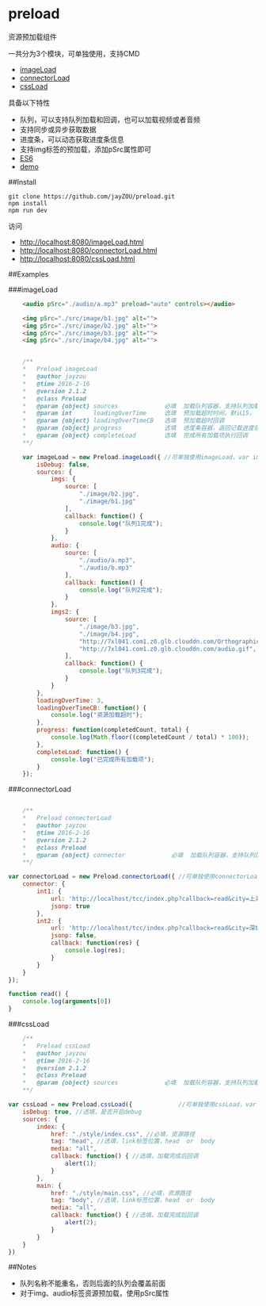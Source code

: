 # preload
资源预加载组件

一共分为3个模块，可单独使用，支持CMD

 - [imageLoad](https://github.com/jayZOU/preload/blob/master/src/js/imageLoad.js)
 - [connectorLoad](https://github.com/jayZOU/preload/blob/master/src/js/connectorLoad.js)
 - [cssLoad](https://github.com/jayZOU/preload/blob/master/src/js/cssLoad.js)

具备以下特性

 - 队列，可以支持队列加载和回调，也可以加载视频或者音频
 - 支持同步或异步获取数据
 - 进度条，可以动态获取进度条信息
 - 支持img标签的预加载，添加pSrc属性即可
 - [ES6](https://github.com/jayZOU/preload/tree/dev)
 - [demo](http://jayzou.github.io/preload/index.html)


##Install

    git clone https://github.com/jayZOU/preload.git
    npm install
    npm run dev
    
访问

- [http://localhost:8080/imageLoad.html](http://localhost:8080/imageLoad.html)
- [http://localhost:8080/connectorLoad.html](http://localhost:8080/connectorLoad.html)
- [http://localhost:8080/cssLoad.html](http://localhost:8080/cssLoad.html)

##Examples

###imageLoad
```html
    <audio pSrc="./audio/a.mp3" preload="auto" controls></audio>

    <img pSrc="./src/image/b1.jpg" alt="">
	<img pSrc="./src/image/b2.jpg" alt="">
	<img pSrc="./src/image/b3.jpg" alt="">
	<img pSrc="./src/image/b4.jpg" alt="">
```
```js

	/**
    *   Preload imageLoad
    *   @author jayzou
    *   @time 2016-2-16
    *   @version 2.1.2
    *   @class Preload
    *   @param {object} sources             必填  加载队列容器，支持队列加载以及加载一个队列后传入回调
    *   @param int      loadingOverTime     选填  预加载超时时间，默认15， 单位:秒
    *   @param {object} loadingOverTimeCB   选填  预加载超时回调
    *   @param {object} progress            选填  进度条容器，返回记载进度信息
    *   @param {object} completeLoad        选填  完成所有加载项执行回调
    **/

    var imageLoad = new Preload.imageLoad({	//可单独使用imageLoad，var imageLoad = new imageLoad()
	    isDebug: false,
	    sources: {
	        imgs: {
	            source: [
	                "./image/b2.jpg",
	                "./image/b1.jpg"
	            ],
	            callback: function() {
	                console.log("队列1完成");
	            }
	        },
	        audio: {
	            source: [
	                "./audio/a.mp3",
	                "./audio/b.mp3"
	            ],
	            callback: function() {
	                console.log("队列2完成");
	            }
	        },
	        imgs2: {
	            source: [
	                "./image/b3.jpg",
	                "./image/b4.jpg",
	                "http://7xl041.com1.z0.glb.clouddn.com/OrthographicCamera.png",
	                "http://7xl041.com1.z0.glb.clouddn.com/audio.gif",
	            ],
	            callback: function() {
	                console.log("队列3完成");
	            }
	        }
	    },
	    loadingOverTime: 3,
	    loadingOverTimeCB: function() {
	        console.log("资源加载超时");
	    },
	    progress: function(completedCount, total) {
	        console.log(Math.floor((completedCount / total) * 100));
	    },
	    completeLoad: function() {
	        console.log("已完成所有加载项");
	    }
	});
```

###connectorLoad
```js

	/**
    *   Preload connectorLoad
    *   @author jayzou
    *   @time 2016-2-16
    *   @version 2.1.2
    *   @class Preload
    *   @param {object} connector             必填  加载队列容器，支持队列加载以及加载一个队列后传入回调
    **/

var connectorLoad = new Preload.connectorLoad({	//可单独使用connectorLoad，var connectorLoad = new connectorLoad()
    connector: {
        int1: {
            url: 'http://localhost/tcc/index.php?callback=read&city=上海市',
            jsonp: true
        },
        int2: {
            url: 'http://localhost/tcc/index.php?callback=read&city=深圳市',
            jsonp: false,
            callback: function(res) {
                console.log(res);
            }
        }
    }
});

function read() {
    console.log(arguments[0])
}
```

###cssLoad
```js
	/**
    *   Preload cssLoad
    *   @author jayzou
    *   @time 2016-2-16
    *   @version 2.1.2
    *   @class Preload
    *   @param {object} sources             必填  加载队列容器，支持队列加载以及加载一个队列后传入回调
    **/

var cssLoad = new Preload.cssLoad({				//可单独使用cssLoad，var cssLoad = new cssLoad()
    isDebug: true, //选填，是否开启debug
    sources: {
        index: {
            href: "./style/index.css", //必填，资源路径
            tag: "head", //选填，link标签位置，head  or  body
            media: "all",
            callback: function() { //选填，加载完成后回调
                alert(1);
            }
        },
        main: {
            href: "./style/main.css", //必填，资源路径
            tag: "body", //选填，link标签位置，head  or  body
            media: "all",
            callback: function() { //选填，加载完成后回调
                alert(2);
            }
        }
    }
})
```

##Notes

 - 队列名称不能重名，否则后面的队列会覆盖前面
 - 对于img、audio标签资源预加载，使用pSrc属性

	
	


  [1]: http://jayzou.coding.io/
  [2]: http://localhost:8080/